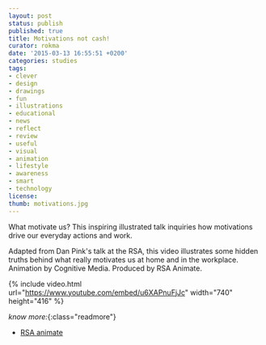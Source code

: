 ```yaml
---
layout: post
status: publish
published: true
title: Motivations not cash!
curator: rokma
date: '2015-03-13 16:55:51 +0200'
categories: studies
tags:
- clever
- design
- drawings
- fun
- illustrations
- educational
- news
- reflect
- review
- useful
- visual
- animation
- lifestyle
- awareness
- smart
- technology
license:
thumb: motivations.jpg
---
```


What motivate us? This inspiring illustrated talk inquiries how motivations drive our everyday actions and work.

Adapted from Dan Pink's talk at the RSA, this video illustrates some hidden truths behind what really motivates us at home and in the workplace. Animation by Cognitive Media. Produced by RSA Animate.

{% include video.html url="https://www.youtube.com/embed/u6XAPnuFjJc" width="740" height="416" %}

_know more:_{:class="readmore"}

- <a href="https://www.thersa.org/discover/videos/rsa-animate/">RSA animate</a>
